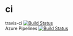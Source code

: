 # ci
travis-ci [![Build Status](https://travis-ci.org/wulinlw/ci.svg?branch=master)](https://travis-ci.org/wulinlw/ci)  
Azure Pipelines [![Build Status](https://dev.azure.com/wulinlw/wulinlw/_apis/build/status/wulinlw.ci?branchName=master)](https://dev.azure.com/wulinlw/wulinlw/_build/latest?definitionId=1&branchName=master)
